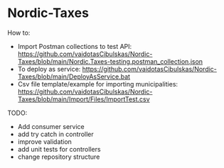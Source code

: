 # Nordic-Taxes

How to:
- Import Postman collections to test API: https://github.com/vaidotasCibulskas/Nordic-Taxes/blob/main/Nordic.Taxes-testing.postman_collection.json
- To deploy as service: https://github.com/vaidotasCibulskas/Nordic-Taxes/blob/main/DeployAsService.bat
- Csv file template/example for importing municipalities: https://github.com/vaidotasCibulskas/Nordic-Taxes/blob/main/Import/Files/ImportTest.csv
    


TODO:
- Add consumer service
- add try catch in controller
-    improve validation
 -   add unit tests for controllers
 -   change repository structure
